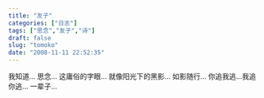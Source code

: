 ```yaml
---
title: "友子"
categories: ["日志"]
tags: ["思念","友子","诗"]
draft: false
slug: "tomoko"
date: "2008-11-11 22:52:35"
---
```


我知道... 
思念... 
这庸俗的字眼... 
就像阳光下的黑影... 
如影随行... 
你追我逃...我追你逃... 
一辈子...
